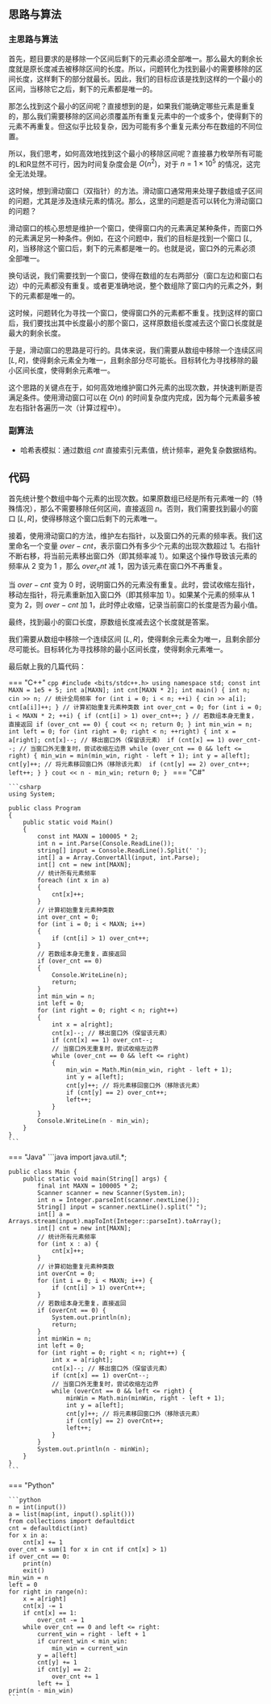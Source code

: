 ## 思路与算法

### 主思路与算法
首先，题目要求的是移除一个区间后剩下的元素必须全部唯一。那么最大的剩余长度就是原长度减去被移除区间的长度。所以，问题转化为找到最小的需要移除的区间长度，这样剩下的部分就最长。因此，我们的目标应该是找到这样的一个最小的区间，当移除它之后，剩下的元素都是唯一的。

那怎么找到这个最小的区间呢？直接想到的是，如果我们能确定哪些元素是重复的，那么我们需要移除的区间必须覆盖所有重复元素中的一个或多个，使得剩下的元素不再重复。但这似乎比较复杂，因为可能有多个重复元素分布在数组的不同位置。

所以，我们思考，如何高效地找到这个最小的移除区间呢？直接暴力枚举所有可能的L和R显然不可行，因为时间复杂度会是 $O(n^2)$，对于 $n = 1 \times 10^5$ 的情况，这完全无法处理。

这时候，想到滑动窗口（双指针）的方法。滑动窗口通常用来处理子数组或子区间的问题，尤其是涉及连续元素的情况。那么，这里的问题是否可以转化为滑动窗口的问题？

滑动窗口的核心思想是维护一个窗口，使得窗口内的元素满足某种条件，而窗口外的元素满足另一种条件。例如，在这个问题中，我们的目标是找到一个窗口 $[L, R]$，当移除这个窗口后，剩下的元素都是唯一的。也就是说，窗口外的元素必须全部唯一。

换句话说，我们需要找到一个窗口，使得在数组的左右两部分（窗口左边和窗口右边）中的元素都没有重复。或者更准确地说，整个数组除了窗口内的元素之外，剩下的元素都是唯一的。

这时候，问题转化为寻找一个窗口，使得窗口外的元素都不重复。找到这样的窗口后，我们要找出其中长度最小的那个窗口，这样原数组长度减去这个窗口长度就是最大的剩余长度。

于是，滑动窗口的思路是可行的。具体来说，我们需要从数组中移除一个连续区间 $[L, R]$，使得剩余元素全为唯一，且剩余部分尽可能长。目标转化为寻找移除的最小区间长度，使得剩余元素唯一。

这个思路的关键点在于，如何高效地维护窗口外元素的出现次数，并快速判断是否满足条件。使用滑动窗口可以在 $O(n)$ 的时间复杂度内完成，因为每个元素最多被左右指针各遍历一次（计算过程中）。


### 副算法
- 哈希表模拟：通过数组 $cnt$ 直接索引元素值，统计频率，避免复杂数据结构。

## 代码

首先统计整个数组中每个元素的出现次数。如果原数组已经是所有元素唯一的（特殊情况），那么不需要移除任何区间，直接返回 $n$。否则，我们需要找到最小的窗口 $[L, R]$，使得移除这个窗口后剩下的元素唯一。

接着，使用滑动窗口的方法，维护左右指针，以及窗口外的元素的频率表。我们这里命名一个变量 $over-cnt$，表示窗口外有多少个元素的出现次数超过 $1$。右指针不断右移，将当前元素移出窗口外（即其频率减 $1$）。如果这个操作导致该元素的频率从 $2$ 变为 $1$ ，那么 $over_cnt$ 减 $1$，因为该元素在窗口外不再重复。

当 $over-cnt$ 变为 $0$ 时，说明窗口外的元素没有重复。此时，尝试收缩左指针，移动左指针，将元素重新加入窗口外（即其频率加 $1$）。如果某个元素的频率从 $1$ 变为 $2$，则 $over-cnt$ 加 $1$，此时停止收缩，记录当前窗口的长度是否为最小值。

最终，找到最小的窗口长度，原数组长度减去这个长度就是答案。

我们需要从数组中移除一个连续区间 $[L, R]$，使得剩余元素全为唯一，且剩余部分尽可能长。目标转化为寻找移除的最小区间长度，使得剩余元素唯一。

最后献上我的几篇代码：

=== "C++"
    ```cpp
    #include <bits/stdc++.h>
    using namespace std;
    const int MAXN = 1e5 + 5;
    int a[MAXN];
    int cnt[MAXN * 2];
    int main() {
        int n;
        cin >> n;
        // 统计全局频率
        for (int i = 0; i < n; ++i) {
            cin >> a[i];
            cnt[a[i]]++;
        }
        // 计算初始重复元素种类数
        int over_cnt = 0;
        for (int i = 0; i < MAXN * 2; ++i) {
            if (cnt[i] > 1) over_cnt++;
        }
        // 若数组本身无重复，直接返回
        if (over_cnt == 0) {
            cout << n;
            return 0;
        }
        int min_win = n;
        int left = 0;
        for (int right = 0; right < n; ++right) {
            int x = a[right];
            cnt[x]--; // 移出窗口外（保留该元素）
            if (cnt[x] == 1)
                over_cnt--;
            // 当窗口外无重复时，尝试收缩左边界
            while (over_cnt == 0 && left <= right) {
                min_win = min(min_win, right - left + 1);
                int y = a[left];
                cnt[y]++; // 将元素移回窗口外（移除该元素）
                if (cnt[y] == 2)
                    over_cnt++;
                left++;
            }
        }
        cout << n - min_win;
        return 0;
    }
    ```
=== "C#"

    ```csharp
    using System;

    public class Program
    {
        public static void Main()
        {
            const int MAXN = 100005 * 2;
            int n = int.Parse(Console.ReadLine());
            string[] input = Console.ReadLine().Split(' ');
            int[] a = Array.ConvertAll(input, int.Parse);
            int[] cnt = new int[MAXN];
            // 统计所有元素频率
            foreach (int x in a)
            {
                cnt[x]++;
            }
            // 计算初始重复元素种类数
            int over_cnt = 0;
            for (int i = 0; i < MAXN; i++)
            {
                if (cnt[i] > 1) over_cnt++;
            }
            // 若数组本身无重复，直接返回
            if (over_cnt == 0)
            {
                Console.WriteLine(n);
                return;
            }
            int min_win = n;
            int left = 0;
            for (int right = 0; right < n; right++)
            {
                int x = a[right];
                cnt[x]--; // 移出窗口外（保留该元素）
                if (cnt[x] == 1) over_cnt--;
                // 当窗口外无重复时，尝试收缩左边界
                while (over_cnt == 0 && left <= right)
                {
                    min_win = Math.Min(min_win, right - left + 1);
                    int y = a[left];
                    cnt[y]++; // 将元素移回窗口外（移除该元素）
                    if (cnt[y] == 2) over_cnt++;
                    left++;
                }
            }
            Console.WriteLine(n - min_win);
        }
    }
    ```

=== "Java"
    ```java
    import java.util.*;

    public class Main {
        public static void main(String[] args) {
            final int MAXN = 100005 * 2;
            Scanner scanner = new Scanner(System.in);
            int n = Integer.parseInt(scanner.nextLine());
            String[] input = scanner.nextLine().split(" ");
            int[] a = Arrays.stream(input).mapToInt(Integer::parseInt).toArray();
            int[] cnt = new int[MAXN];
            // 统计所有元素频率
            for (int x : a) {
                cnt[x]++;
            }
            // 计算初始重复元素种类数
            int overCnt = 0;
            for (int i = 0; i < MAXN; i++) {
                if (cnt[i] > 1) overCnt++;
            }
            // 若数组本身无重复，直接返回
            if (overCnt == 0) {
                System.out.println(n);
                return;
            }
            int minWin = n;
            int left = 0;
            for (int right = 0; right < n; right++) {
                int x = a[right];
                cnt[x]--; // 移出窗口外（保留该元素）
                if (cnt[x] == 1) overCnt--;
                // 当窗口外无重复时，尝试收缩左边界
                while (overCnt == 0 && left <= right) {
                    minWin = Math.min(minWin, right - left + 1);
                    int y = a[left];
                    cnt[y]++; // 将元素移回窗口外（移除该元素）
                    if (cnt[y] == 2) overCnt++;
                    left++;
                }
            }
            System.out.println(n - minWin);
        }
    }
    ```
    
=== "Python"

    ```python
    n = int(input())
    a = list(map(int, input().split()))
    from collections import defaultdict
    cnt = defaultdict(int)
    for x in a:
        cnt[x] += 1
    over_cnt = sum(1 for x in cnt if cnt[x] > 1)
    if over_cnt == 0:
        print(n)
        exit()
    min_win = n
    left = 0
    for right in range(n):
        x = a[right]
        cnt[x] -= 1
        if cnt[x] == 1:
            over_cnt -= 1
        while over_cnt == 0 and left <= right:
            current_win = right - left + 1
            if current_win < min_win:
                min_win = current_win
            y = a[left]
            cnt[y] += 1
            if cnt[y] == 2:
                over_cnt += 1
            left += 1
    print(n - min_win)
    ```